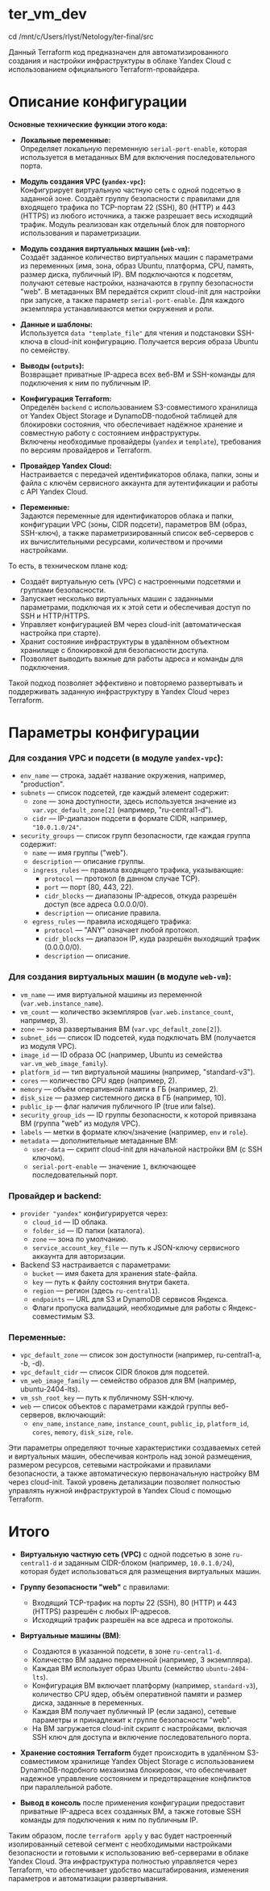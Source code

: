 # ter_vm_dev

cd /mnt/c/Users/rlyst/Netology/ter-final/src

Данный Terraform код предназначен для автоматизированного создания и настройки инфраструктуры в облаке Yandex Cloud с использованием официального Terraform-провайдера.

# Описание конфигурации

**Основные технические функции этого кода:**

- **Локальные переменные:**  
  Определяет локальную переменную `serial-port-enable`, которая используется в метаданных ВМ для включения последовательного порта.

- **Модуль создания VPC (`yandex-vpc`):**  
  Конфигурирует виртуальную частную сеть с одной подсетью в заданной зоне. Создаёт группу безопасности с правилами для входящего трафика по TCP-портам 22 (SSH), 80 (HTTP) и 443 (HTTPS) из любого источника, а также разрешает весь исходящий трафик. Модуль реализован как отдельный блок для повторного использования и параметризации.

- **Модуль создания виртуальных машин (`web-vm`):**  
  Создаёт заданное количество виртуальных машин с параметрами из переменных (имя, зона, образ Ubuntu, платформа, CPU, память, размер диска, публичный IP). ВМ подключаются к подсетям, получают сетевые настройки, назначаются в группу безопасности "web". В метаданных ВМ передаётся скрипт cloud-init для настройки при запуске, а также параметр `serial-port-enable`. Для каждого экземпляра устанавливаются метки окружения и роли.

- **Данные и шаблоны:**  
  Используется `data "template_file"` для чтения и подстановки SSH-ключа в cloud-init конфигурацию. Получается версия образа Ubuntu по семейству.

- **Выводы (`outputs`):**  
  Возвращает приватные IP-адреса всех веб-ВМ и SSH-команды для подключения к ним по публичным IP.

- **Конфигурация Terraform:**  
  Определён `backend` с использованием S3-совместимого хранилища от Yandex Object Storage и DynamoDB-подобной таблицей для блокировки состояния, что обеспечивает надёжное хранение и совместную работу с состоянием инфраструктуры.  
  Включены необходимые провайдеры (`yandex` и `template`), требования по версиям провайдеров и Terraform.

- **Провайдер Yandex Cloud:**  
  Настраивается с передачей идентификаторов облака, папки, зоны и файла с ключём сервисного аккаунта для аутентификации и работы с API Yandex Cloud.

- **Переменные:**  
  Задаются переменные для идентификаторов облака и папки, конфигурации VPC (зоны, CIDR подсети), параметров ВМ (образ, SSH-ключ), а также параметризированный список веб-серверов с их вычислительными ресурсами, количеством и прочими настройками.

То есть, в техническом плане код:

- Создаёт виртуальную сеть (VPC) с настроенными подсетями и группами безопасности.  
- Запускает несколько виртуальных машин с заданными параметрами, подключая их к этой сети и обеспечивая доступ по SSH и HTTP/HTTPS.  
- Управляет конфигурацией ВМ через cloud-init (автоматическая настройка при старте).  
- Хранит состояние инфраструктуры в удалённом объектном хранилище с блокировкой для безопасности доступа.  
- Позволяет выводить важные для работы адреса и команды для подключения.

Такой подход позволяет эффективно и повторяемо развертывать и поддерживать заданную инфраструктуру в Yandex Cloud через Terraform.

# Параметры конфигурации

### Для создания VPC и подсети (в модуле `yandex-vpc`):

- `env_name` — строка, задаёт название окружения, например, "production".
- `subnets` — список подсетей, где каждый элемент содержит:
  - `zone` — зона доступности, здесь используется значение из `var.vpc_default_zone[2]` (например, "ru-central1-d").
  - `cidr` — IP-диапазон подсети в формате CIDR, например, `"10.0.1.0/24"`.
- `security_groups` — список групп безопасности, где каждая группа содержит:
  - `name` — имя группы ("web").
  - `description` — описание группы.
  - `ingress_rules` — правила входящего трафика, указывающие:
    - `protocol` — протокол (в данном случае TCP).
    - `port` — порт (80, 443, 22).
    - `cidr_blocks` — диапазоны IP-адресов, откуда разрешён доступ (все адреса 0.0.0.0/0).
    - `description` — описание правила.
  - `egress_rules` — правила исходящего трафика:
    - `protocol` — "ANY" означает любой протокол.
    - `cidr_blocks` — диапазон IP, куда разрешён выходящий трафик (0.0.0.0/0).
    - `description` — описание.

### Для создания виртуальных машин (в модуле `web-vm`):

- `vm_name` — имя виртуальной машины из переменной (`var.web.instance_name`).
- `vm_count` — количество экземпляров (`var.web.instance_count`, например, 3).
- `zone` — зона развертывания ВМ (`var.vpc_default_zone[2]`).
- `subnet_ids` — список ID подсетей, куда подключать ВМ (получается из модуля VPC).
- `image_id` — ID образа ОС (например, Ubuntu из семейства `var.vm_web_image_family`).
- `platform_id` — тип виртуальной машины (например, "standard-v3").
- `cores` — количество CPU ядер (например, 2).
- `memory` — объём оперативной памяти в ГБ (например, 2).
- `disk_size` — размер системного диска в ГБ (например, 10).
- `public_ip` — флаг наличия публичного IP (true или false).
- `security_group_ids` — ID группы безопасности, к которой привязана ВМ (группа "web" из модуля VPC).
- `labels` — метки в формате ключ/значение (например, `env` и `role`).
- `metadata` — дополнительные метаданные ВМ:
  - `user-data` — скрипт cloud-init для начальной настройки ВМ (с SSH ключом).
  - `serial-port-enable` — значение `1`, включающее последовательный порт.

### Провайдер и backend:

- `provider "yandex"` конфигурируется через:
  - `cloud_id` — ID облака.
  - `folder_id` — ID папки (каталога).
  - `zone` — зона по умолчанию.
  - `service_account_key_file` — путь к JSON-ключу сервисного аккаунта для авторизации.
- Backend S3 настраивается с параметрами:
  - `bucket` — имя бакета для хранения state-файла.
  - `key` — путь к файлу состояния внутри бакета.
  - `region` — регион (здесь `ru-central1`).
  - `endpoints` — URL для S3 и DynamoDB сервисов Яндекса.
  - Флаги пропуска валидаций, необходимые для работы с Яндекс-совместимым S3.

### Переменные:

- `vpc_default_zone` — список зон доступности (например, ru-central1-a, -b, -d).
- `vpc_default_cidr` — список CIDR блоков для подсетей.
- `vm_web_image_family` — семейство образов для ВМ (например, ubuntu-2404-lts).
- `vm_ssh_root_key` — путь к публичному SSH-ключу.
- `web` — список объектов с параметрами каждой группы веб-серверов, включающий:
  - `env_name`, `instance_name`, `instance_count`, `public_ip`, `platform_id`, `cores`, `memory`, `disk_size`, `role`.

Эти параметры определяют точные характеристики создаваемых сетей и виртуальных машин, обеспечивая контроль над зоной размещения, размером ресурсов, сетевыми настройками и правилами безопасности, а также автоматическую первоначальную настройку ВМ через cloud-init. Такой уровень детализации позволяет полностью управлять нужной инфраструктурой в Yandex Cloud с помощью Terraform.

# Итого

- **Виртуальную частную сеть (VPC)** с одной подсетью в зоне `ru-central1-d` и заданным CIDR-блоком (например, `10.0.1.0/24`), которая будет использоваться для размещения виртуальных машин.

- **Группу безопасности "web"** с правилами:
  - Входящий TCP-трафик на порты 22 (SSH), 80 (HTTP) и 443 (HTTPS) разрешён с любых IP-адресов.
  - Исходящий трафик разрешён на все адреса и протоколы.

- **Виртуальные машины (ВМ)**:
  - Создаются в указанной подсети, в зоне `ru-central1-d`.
  - Количество ВМ задано переменной (например, 3 экземпляра).
  - Каждая ВМ использует образ Ubuntu (семейство `ubuntu-2404-lts`).
  - Конфигурация ВМ включает платформу (например, `standard-v3`), количество CPU ядер, объём оперативной памяти и размер диска, заданные в переменных.
  - Каждая ВМ получает публичный IP (если задано), сетевые параметры и принадлежит к группе безопасности "web".
  - На ВМ загружается cloud-init скрипт с настройками, включая SSH ключ для доступа и включение последовательного порта.

- **Хранение состояния Terraform** будет происходить в удалённом S3-совместимом хранилище Yandex Object Storage с использованием DynamoDB-подобного механизма блокировок, что обеспечивает надежное управление состоянием и предотвращение конфликтов при параллельной работе.

- **Вывод в консоль** после применения конфигурации предоставит приватные IP-адреса всех созданных ВМ, а также готовые SSH команды для подключения к ним по публичным IP.

Таким образом, после `terraform apply` у вас будет настроенный изолированный сетевой сегмент с необходимыми настройками безопасности и готовыми к использованию веб-серверами в облаке Yandex Cloud. Эта инфраструктура полностью управляется через Terraform, что обеспечивает удобство масштабирования, изменения параметров и автоматизации развертывания.